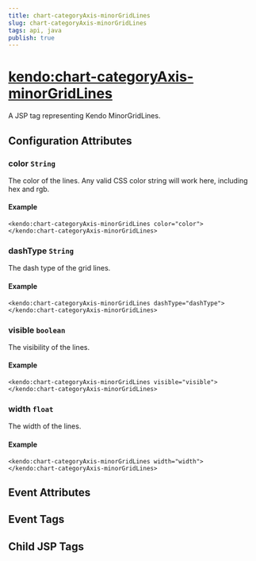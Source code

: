 ```yaml
---
title: chart-categoryAxis-minorGridLines
slug: chart-categoryAxis-minorGridLines
tags: api, java
publish: true
---
```


# <kendo:chart-categoryAxis-minorGridLines>
A JSP tag representing Kendo MinorGridLines.

## Configuration Attributes


### color `String`

The color of the lines. Any valid CSS color string will work here, including hex and
rgb.

#### Example
    <kendo:chart-categoryAxis-minorGridLines color="color">
    </kendo:chart-categoryAxis-minorGridLines>
    

### dashType `String`

The dash type of the grid lines.

#### Example
    <kendo:chart-categoryAxis-minorGridLines dashType="dashType">
    </kendo:chart-categoryAxis-minorGridLines>
    

### visible `boolean`

The visibility of the lines.

#### Example
    <kendo:chart-categoryAxis-minorGridLines visible="visible">
    </kendo:chart-categoryAxis-minorGridLines>
    

### width `float`

The width of the lines.

#### Example
    <kendo:chart-categoryAxis-minorGridLines width="width">
    </kendo:chart-categoryAxis-minorGridLines>
    

## Event Attributes


## Event Tags


## Child JSP Tags

